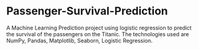 # Passenger-Survival-Prediction
A Machine Learning Prediction project using logistic regression to predict the survival of the passengers on the Titanic. The technologies used are NumPy, Pandas, Matplotlib, Seaborn, Logistic Regression.
